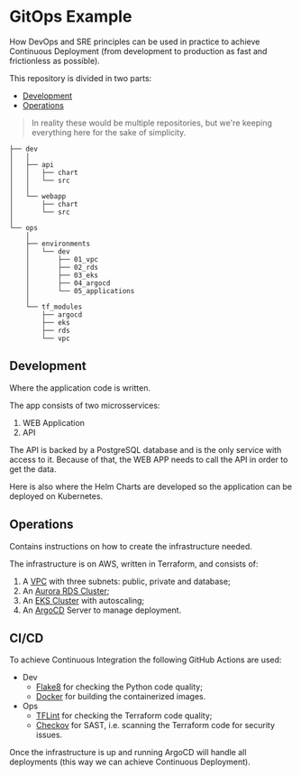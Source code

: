 # GitOps Example

How DevOps and SRE principles can be used in practice to achieve Continuous Deployment
(from development to production as fast and frictionless as possible).

This repository is divided in two parts:
- [Development](dev)
- [Operations](ops)

> In reality these would be multiple repositories,
> but we're keeping everything here for the sake of simplicity.

```
├── dev
│   │
│   ├── api
│   │   ├── chart
│   │   └── src
│   │
│   └── webapp
│       ├── chart
│       └── src
│
└── ops
    │
    ├── environments
    │   └── dev
    │       ├── 01_vpc
    │       ├── 02_rds
    │       ├── 03_eks
    │       ├── 04_argocd
    │       └── 05_applications
    │
    └── tf_modules
        ├── argocd
        ├── eks
        ├── rds
        └── vpc
```

## Development

Where the application code is written.

The app consists of two microsservices:
1. WEB Application
2. API

The API is backed by a PostgreSQL database and is the only service with access to it.
Because of that, the WEB APP needs to call the API in order to get the data.

Here is also where the Helm Charts are developed so the application can be deployed on Kubernetes.

## Operations

Contains instructions on how to create the infrastructure needed.

The infrastructure is on AWS, written in Terraform, and consists of:
1. A [VPC](https://aws.amazon.com/vpc) with three subnets: public, private and database;
2. An [Aurora RDS Cluster](https://docs.aws.amazon.com/AmazonRDS/latest/AuroraUserGuide/Aurora.Overview.html);
3. An [EKS Cluster](https://aws.amazon.com/eks) with autoscaling;
4. An [ArgoCD](https://argo-cd.readthedocs.io/en/stable/) Server to manage deployment.

## CI/CD

To achieve Continuous Integration the following GitHub Actions are used:
- Dev
  - [Flake8](https://flake8.pycqa.org/en/latest/) for checking the Python code quality;
  - [Docker](https://www.docker.com/) for building the containerized images.
- Ops
  - [TFLint](https://github.com/terraform-linters/tflint) for checking the Terraform code quality;
  - [Checkov](https://www.checkov.io/) for SAST, i.e. scanning the Terraform code for security issues.

Once the infrastructure is up and running ArgoCD will handle all deployments
(this way we can achieve Continuous Deployment).
